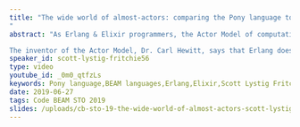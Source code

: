 ```yaml
---
title: "The wide world of almost-actors: comparing the Pony language to BEAM languages
"
abstract: "As Erlang & Elixir programmers, the Actor Model of computation sits comfortably in our minds. Processes that communicate only by message passing makes building concurrent applications easy. It feels natural. We take it for granted.

The inventor of the Actor Model, Dr. Carl Hewitt, says that Erlang does not implement the Actor Model. Erlang co-creators Joe Armstrong and Robert Virding agree with Hewitt. Let's explore Actor Model wrongs & rights with BEAM languages compared to Pony (http://ponylang.io)."
speaker_id: scott-lystig-fritchie56
type: video
youtube_id: _0m0_qtfzLs
keywords: Pony language,BEAM languages,Erlang,Elixir,Scott Lystig Fritchie
date: 2019-06-27
tags: Code BEAM STO 2019
slides: /uploads/cb-sto-19-the-wide-world-of-almost-actors-scott-lystig-fritchie-compressed.pdf
---
```


